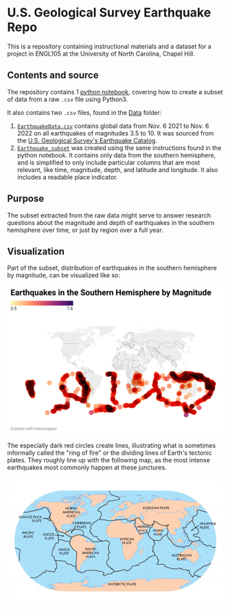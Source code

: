 # U.S. Geological Survey Earthquake Repo

This is a repository containing instructional materials and a dataset for a project in ENGL105 at the University of North Carolina, Chapel Hill. 

## Contents and source

The repository contains 1 [python notebook](https://github.com/ewanjonesunc/ENGL105-Unit3/blob/45a46b7f3f1181c0eaa7e9aec3a5ba41a27f8321/Creating%20a%20subset.ipynb), covering how to create a subset of data from a raw `.csv` file using Python3. 

It also contains two `.csv` files, found in the [Data](/Data) folder:
1. [`EarthquakeData.csv`](https://github.com/ewanjonesunc/ENGL105-Unit3/blob/e42a94aafb6dd0110cc49eb71c0da05d1eadb940/Data/EarthquakeData.csv) contains global data from Nov. 6 2021 to Nov. 6 2022 on all earthquakes of magnitudes 3.5 to 10. It was sourced from the [U.S. Geological Survey's Earthquake Catalog](https://earthquake.usgs.gov/earthquakes/search/). 
2. [`Earthquake_subset`](https://github.com/ewanjonesunc/ENGL105-Unit3/blob/e42a94aafb6dd0110cc49eb71c0da05d1eadb940/Data/Earthquake_subset.csv) was created using the same instructions found in the python notebook. It contains only data from the southern hemisphere, and is simplified to only include particular columns that are most relevant, like time, magnitude, depth, and latitude and longitude. It also includes a readable place indicator.

## Purpose

The subset extracted from the raw data might serve to answer research questions about the magnitude and depth of earthquakes in the southern hemisphere over time, or just by region over a full year. 

## Visualization

Part of the subset, distribution of earthquakes in the southern hemisphere by magnitude, can be visualized like so: 

![Earthquakes in the Southern Hemisphere by Magnitude](/Data/SouthernEarthquakesVisualization.png)

The especially dark red circles create lines, illustrating what is sometimes informally called the "ring of fire" or the dividing lines of Earth's tectonic plates. They roughly line up with the following map, as the most intense earthquakes most commonly happen at these junctures.

![Tectonic Plates Map](/Data/TectonicPlatesMap.png)
